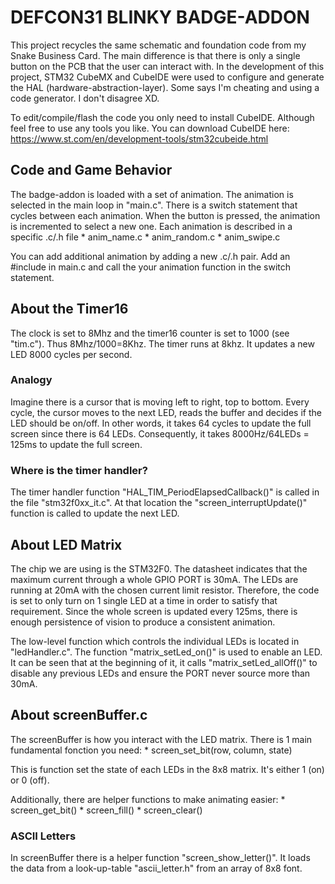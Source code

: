 # DEFCON31 BLINKY BADGE-ADDON
This project recycles the same schematic and foundation code from my Snake Business Card. The main difference is that there is only a single button on the PCB that the user can interact with. In the development of this project, STM32 CubeMX and CubeIDE were used to configure and generate the HAL (hardware-abstraction-layer). Some says I'm cheating and using a code generator. I don't disagree XD.

To edit/compile/flash the code you only need to install CubeIDE. Although feel free to use any tools you like. 
You can download CubeIDE here: https://www.st.com/en/development-tools/stm32cubeide.html

## Code and Game Behavior
The badge-addon is loaded with a set of animation. The animation is selected in the main loop in "main.c". There is a switch statement that cycles between each animation. When the button is pressed, the animation is incremented to select a new one. Each animation is described in a specific .c/.h file
	* anim_name.c 
	* anim_random.c
	* anim_swipe.c

You can add additional animation by adding a new .c/.h pair. Add an #include in main.c and call the your animation function in the switch statement.

## About the Timer16
The clock is set to 8Mhz and the timer16 counter is set to 1000 (see "tim.c"). Thus 8Mhz/1000=8Khz.
The timer runs at 8khz. It updates a new LED 8000 cycles per second. 

### Analogy
Imagine there is a cursor that is moving left to right, top to bottom. Every cycle, the cursor moves to the next LED, reads the buffer and decides if the LED should be on/off. In other words, it takes 64 cycles to update the full screen since there is 64 LEDs. Consequently, it takes 8000Hz/64LEDs = 125ms to update the full screen.

### Where is the timer handler?
The timer handler function "HAL_TIM_PeriodElapsedCallback()" is called in the file "stm32f0xx_it.c". At that location the "screen_interruptUpdate()" function is called to update the next LED.

## About LED Matrix
The chip we are using is the STM32F0. The datasheet indicates that the maximum current through a whole GPIO PORT is 30mA. The LEDs are running at 20mA with the chosen current limit resistor. Therefore, the code is set to only turn on 1 single LED at a time in order to satisfy that requirement. Since the whole screen is updated every 125ms, there is enough persistence of vision to produce a consistent animation.

The low-level function which controls the individual LEDs is located in "ledHandler.c". The function 
"matrix_setLed_on()" is used to enable an LED. It can be seen that at the beginning of it, it calls "matrix_setLed_allOff()" to disable any previous LEDs and ensure the PORT never source more than 30mA.

## About screenBuffer.c
The screenBuffer is how you interact with the LED matrix. There is 1 main fundamental fonction you need:
	* screen_set_bit(row, column, state)

This is function set the state of each LEDs in the 8x8 matrix. It's either 1 (on) or 0 (off).

Additionally, there are helper functions to make animating easier:
	* screen_get_bit()
	* screen_fill()	
	* screen_clear()

### ASCII Letters
In screenBuffer there is a helper function "screen_show_letter()". It loads the data from a look-up-table "ascii_letter.h" from an array of 8x8 font. 